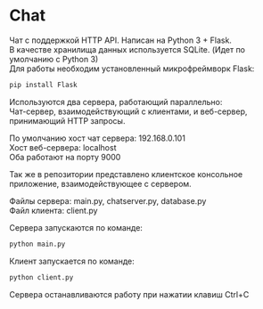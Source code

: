 # Chat
Чат с поддержкой HTTP API. Написан на Python 3 + Flask. <br />
В качестве хранилища данных используется SQLite. (Идет по умолчанию с Python 3) <br />
Для работы необходим установленный микрофреймворк Flask: <br />

```bash
pip install Flask
```
 
Используются два сервера, работающий параллельно: <br />
Чат-сервер, взаимодействующий с клиентами, и веб-сервер, принимающий HTTP запросы. <br />

По умолчанию хост чат сервера: 192.168.0.101 <br />
Хост веб-сервера: localhost <br />
Оба работают на порту 9000 <br />

Так же в репозитории представлено клиентское консольное приложение, взаимодействующее с сервером. <br />

Файлы сервера: main.py, chatserver.py, database.py <br />
Файл клиента: client.py <br />

Сервера запускаются по команде:
```bash
python main.py
```

Клиент запускается по команде:
```bash
python client.py
```

Сервера останавливаются работу при нажатии клавиш Ctrl+C





